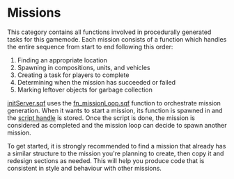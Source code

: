 # Missions

This category contains all functions involved in procedurally generated tasks
for this gamemode. Each mission consists of a function which handles the entire
sequence from start to end following this order:

1. Finding an appropriate location
2. Spawning in compositions, units, and vehicles
3. Creating a task for players to complete
4. Determining when the mission has succeeded or failed
5. Marking leftover objects for garbage collection

[initServer.sqf] uses the [fn_missionLoop.sqf] function to orchestrate
mission generation. When it wants to start a mission, its function is spawned
in and the [script handle] is stored. Once the script is done, the mission is
considered as completed and the mission loop can decide to spawn another mission.

To get started, it is strongly recommended to find a mission that already has
a similar structure to the mission you're planning to create, then copy it and
redesign sections as needed. This will help you produce code that is consistent
in style and behaviour with other missions.

[initServer.sqf]: ../../initServer.sqf
[fn_missionLoop.sqf]: fn_missionLoop.sqf
[script handle]: https://community.bistudio.com/wiki/Script_Handle
